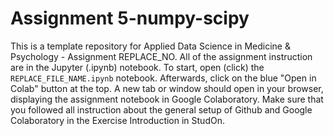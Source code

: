 # Assignment 5-numpy-scipy
This is a template repository for Applied Data Science in Medicine & Psychology - Assignment REPLACE_NO. All of the assignment instruction are in the Jupyter (.ipynb) notebook. To start, open (click) the ``REPLACE_FILE_NAME.ipynb`` notebook. Afterwards, click on the blue "Open in Colab" button at the top. A new tab or window should open in your browser, displaying the assignment notebook in Google Colaboratory. Make sure that you followed all instruction about the general setup of Github and Google Colaboratory in the Exercise Introduction in StudOn.
